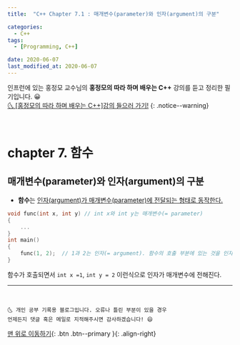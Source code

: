```yaml
---
title:  "C++ Chapter 7.1 : 매개변수(parameter)와 인자(argument)의 구분" 

categories:
  - C++
tags:
  - [Programming, C++]

date: 2020-06-07
last_modified_at: 2020-06-07
---
```


인프런에 있는 홍정모 교수님의 **홍정모의 따라 하며 배우는 C++** 강의를 듣고 정리한 필기입니다. 😀    
[🌜 [홍정모의 따라 하며 배우는 C++]강의 들으러 가기!](https://www.inflearn.com/course/following-c-plus)
{: .notice--warning}

<br>


# chapter 7. 함수

## 매개변수(parameter)와 인자(argument)의 구분
- **함수**는 <u>인자(argument)가 매개변수(parameter)에 전달되는 형태로 동작한다.</u>

```cpp
void func(int x, int y) // int x와 int y는 매개변수(= parameter)
{
    ...
}
int main()
{
    func(1, 2);  // 1과 2는 인자(= argument). 함수의 호출 부분에 있는 것을 인자라고 한다.
}
```

함수가 호출되면서 `int x =1`, `int y = 2` 이런식으로 인자가 매개변수에 전해진다. 

***
<br>

    🌜 개인 공부 기록용 블로그입니다. 오류나 틀린 부분이 있을 경우 
    언제든지 댓글 혹은 메일로 지적해주시면 감사하겠습니다! 😄

[맨 위로 이동하기](#){: .btn .btn--primary }{: .align-right}